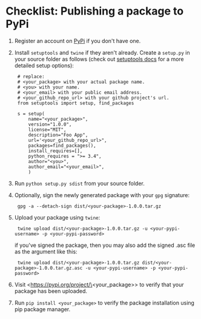 # Checklist: Publishing a package to PyPi

1. Register an account on [PyPi](https://pypi.org/) if you don't have one.
2. Install `setuptools` and `twine` if they aren't already. Create a `setup.py` in your source folder as follows (check out [setuptools docs](https://setuptools.readthedocs.io) for a more detailed setup options):

		# replace:
		# <your_package> with your actual package name.
		# <you> with your name.
		# <your_email> with your public email address.
		# <your_github_repo_url> with your github project's url.
		from setuptools import setup, find_packages
		
		s = setup(
			name="<your_package>",
			version="1.0.0",
			license="MIT",
			description="Foo App",
			url='<your_github_repo_url>",
			packages=find_packages(),
			install_requires=[],
			python_requires = ">= 3.4",
			author="<you>",
			author_email="<your_email>",
			)

3. Run `python setup.py sdist` from your source folder.
4. Optionally, sign the newly generated package with your `gpg` signature:

		gpg -a --detach-sign dist/<your-package>-1.0.0.tar.gz
	
5. Upload your package using `twine`:

		twine upload dist/<your-package>-1.0.0.tar.gz -u <your-pypi-username> -p <your-pypi-password>
	
	if you've signed the package, then you may also add the signed .asc file as the argument like this:
	
		twine upload dist/<your-package>-1.0.0.tar.gz dist/<your-package>-1.0.0.tar.gz.asc -u <your-pypi-username> -p <your-pypi-password>

6. Visit <https://pypi.org/project/\<your_package\>> to verify that your package has been uploaded.

7. Run `pip install <your_package>` to verify the package installation using pip package manager.